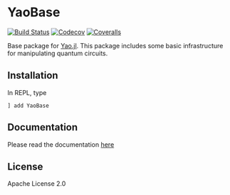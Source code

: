 # YaoBase

[![Build Status](https://travis-ci.com/Roger-luo/YaoBase.jl.svg?branch=master)](https://travis-ci.com/Roger-luo/YaoBase.jl)
[![Codecov](https://codecov.io/gh/Roger-luo/YaoBase.jl/branch/master/graph/badge.svg)](https://codecov.io/gh/Roger-luo/YaoBase.jl)
[![Coveralls](https://coveralls.io/repos/github/Roger-luo/YaoBase.jl/badge.svg?branch=master)](https://coveralls.io/github/Roger-luo/YaoBase.jl?branch=master)

Base package for [Yao.jl](https://github.com/QuantumBFS/Yao.jl). This package includes some basic infrastructure for manipulating quantum circuits.

## Installation

In REPL, type

```
] add YaoBase
```

## Documentation

Please read the documentation [here]()

## License

Apache License 2.0
